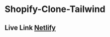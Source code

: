 # Shopify-Clone-Tailwind

## Live Link [Netlify](https://shopify-clone-tailwind-prasad.netlify.app/)
